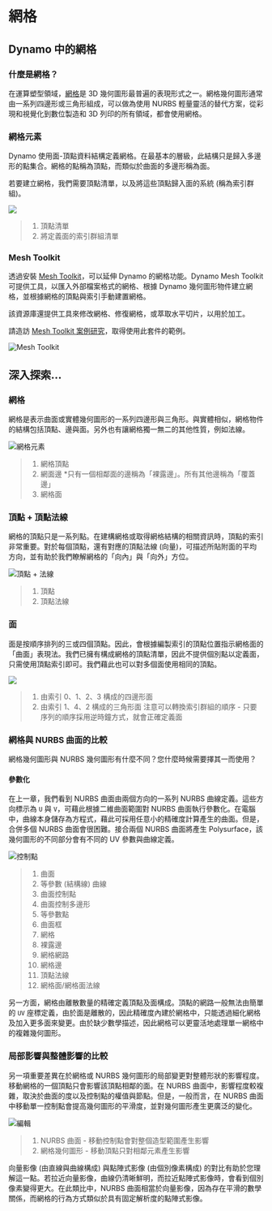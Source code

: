# 網格

## Dynamo 中的網格

### 什麼是網格？

在運算塑型領域，[網格](7-meshes.md#mesh)是 3D 幾何圖形最普遍的表現形式之一。網格幾何圖形通常由一系列四邊形或三角形組成，可以做為使用 NURBS 輕量靈活的替代方案，從彩現和視覺化到數位製造和 3D 列印的所有領域，都會使用網格。

### 網格元素

Dynamo 使用面-頂點資料結構定義網格。在最基本的層級，此結構只是歸入多邊形的點集合。網格的點稱為頂點，而類似於曲面的多邊形稱為面。

若要建立網格，我們需要頂點清單，以及將這些頂點歸入面的系統 (稱為索引群組)。

![](../images/5-2/7/meshes-meshelements.jpg)

> 1. 頂點清單
> 2. 將定義面的索引群組清單

### Mesh Toolkit

透過安裝 [Mesh Toolkit](https://github.com/DynamoDS/Dynamo/wiki/Dynamo-Mesh-Toolkit)，可以延伸 Dynamo 的網格功能。Dynamo Mesh Toolkit 可提供工具，以匯入外部檔案格式的網格、根據 Dynamo 幾何圖形物件建立網格，並根據網格的頂點與索引手動建置網格。

該資源庫還提供工具來修改網格、修復網格，或萃取水平切片，以用於加工。

請造訪 [Mesh Toolkit 案例研究](https://github.com/DynamoDS/Dynamo/wiki/Dynamo-Mesh-Toolkit#nodes)，取得使用此套件的範例。

![Mesh Toolkit](../images/5-2/7/meshes-meshtoolkitstandfordbunny.jpg)

## 深入探索...

### 網格

網格是表示曲面或實體幾何圖形的一系列四邊形與三角形。與實體相似，網格物件的結構包括頂點、邊與面。另外也有讓網格獨一無二的其他性質，例如法線。

![網格元素](../images/5-2/7/MeshElements2.jpg)

> 1. 網格頂點
> 2. 網面邊 *只有一個相鄰面的邊稱為「裸露邊」。所有其他邊稱為「覆蓋邊」
> 3. 網格面

### 頂點 + 頂點法線

網格的頂點只是一系列點。在建構網格或取得網格結構的相關資訊時，頂點的索引非常重要。對於每個頂點，還有對應的頂點法線 (向量)，可描述所貼附面的平均方向，並有助於我們瞭解網格的「向內」與「向外」方位。

![頂點 + 法線](../images/5-2/7/vertexNormals.jpg)

> 1. 頂點
> 2. 頂點法線

### 面

面是按順序排列的三或四個頂點。因此，會根據編製索引的頂點位置指示網格面的「曲面」表現法。我們已擁有構成網格的頂點清單，因此不提供個別點以定義面，只需使用頂點索引即可。我們藉此也可以對多個面使用相同的頂點。

![](../images/5-2/7/meshFaces.jpg)

> 1. 由索引 0、1、2、3 構成的四邊形面
> 2. 由索引 1、4、2 構成的三角形面 注意可以轉換索引群組的順序 - 只要序列的順序採用逆時鐘方式，就會正確定義面

### 網格與 NURBS 曲面的比較

網格幾何圖形與 NURBS 幾何圖形有什麼不同？您什麼時候需要擇其一而使用？

#### 參數化

在上一章，我們看到 NURBS 曲面由兩個方向的一系列 NURBS 曲線定義。這些方向標示為 `U` 與 `V`，可藉此根據二維曲面範圍對 NURBS 曲面執行參數化。在電腦中，曲線本身儲存為方程式，藉此可採用任意小的精確度計算產生的曲面。但是，合併多個 NURBS 曲面會很困難。接合兩個 NURBS 曲面將產生 Polysurface，該幾何圖形的不同部分會有不同的 UV 參數與曲線定義。

![控制點](../images/5-2/7/NURBSvsMESH-01.jpg)

> 1. 曲面
> 2. 等參數 (結構線) 曲線
> 3. 曲面控制點
> 4. 曲面控制多邊形
> 5. 等參數點
> 6. 曲面框
> 7. 網格
> 8. 裸露邊
> 9. 網格網路
> 10. 網格邊
> 11. 頂點法線
> 12. 網格面/網格面法線

另一方面，網格由離散數量的精確定義頂點及面構成。頂點的網路一般無法由簡單的 `UV` 座標定義，由於面是離散的，因此精確度內建於網格中，只能透過細化網格及加入更多面來變更。由於缺少數學描述，因此網格可以更靈活地處理單一網格中的複雜幾何圖形。

### 局部影響與整體影響的比較

另一項重要差異在於網格或 NURBS 幾何圖形的局部變更對整體形狀的影響程度。移動網格的一個頂點只會影響該頂點相鄰的面。在 NURBS 曲面中，影響程度較複雜，取決於曲面的度以及控制點的權值與節點。但是，一般而言，在 NURBS 曲面中移動單一控制點會提高幾何圖形的平滑度，並對幾何圖形產生更廣泛的變化。

![編輯](../images/5-2/7/NURBSvsMESH-02.jpg)

> 1. NURBS 曲面 - 移動控制點會對整個造型範圍產生影響
> 2. 網格幾何圖形 - 移動頂點只對相鄰元素產生影響

向量影像 (由直線與曲線構成) 與點陣式影像 (由個別像素構成) 的對比有助於您理解這一點。若拉近向量影像，曲線仍清晰鮮明，而拉近點陣式影像時，會看到個別像素變得更大。在此類比中，NURBS 曲面相當於向量影像，因為存在平滑的數學關係，而網格的行為方式類似於具有固定解析度的點陣式影像。

##

